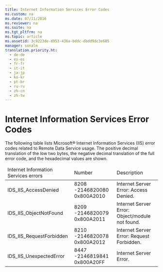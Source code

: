 ```yaml
---
title: Internet Information Services Error Codes
ms.custom: na
ms.date: 07/11/2016
ms.reviewer: na
ms.suite: na
ms.tgt_pltfrm: na
ms.topic: article
ms.assetid: 3c9223de-d953-436a-bddc-dbdd9dc3e685
manager: sonalm
translation.priority.ht: 
  - de-de
  - es-es
  - fr-fr
  - it-it
  - ja-jp
  - ko-kr
  - pt-br
  - ru-ru
  - zh-cn
  - zh-tw
---
```

# Internet Information Services Error Codes
<?xml version="1.0" encoding="utf-8"?>
<developerReferenceWithoutSyntaxDocument xmlns="http://ddue.schemas.microsoft.com/authoring/2003/5" xmlns:xlink="http://www.w3.org/1999/xlink" xmlns:xsi="http://www.w3.org/2001/XMLSchema-instance" xsi:schemaLocation="http://ddue.schemas.microsoft.com/authoring/2003/5 http://dduestorage.blob.core.windows.net/ddueschema/developer.xsd">
  <introduction>
    <para>The following table lists Microsoft® Internet Information Services (IIS) error codes related to Remote Data Service usage. The positive decimal translation of the low two bytes, the negative decimal translation of the full error code, and the hexadecimal values are shown.</para>
    <table xmlns:caps="http://schemas.microsoft.com/build/caps/2013/11">
      <thead>
        <tr>
          <TD>
            <para>Internet Information Services errors</para>
          </TD>
          <TD>
            <para>Number</para>
          </TD>
          <TD>
            <para>Description</para>
          </TD>
        </tr>
      </thead>
      <tbody>
        <tr>
          <TD>
            <para>               <legacyBold>IDS_IIS_AccessDenied</legacyBold>             </para>
          </TD>
          <TD>
            <para>8208 -2146820080 0x800A2010</para>
          </TD>
          <TD>
            <para>Internet Server Error: Access Denied.</para>
          </TD>
        </tr>
        <tr>
          <TD>
            <para>               <legacyBold>IDS_IIS_ObjectNotFound</legacyBold>             </para>
          </TD>
          <TD>
            <para>8209 -2146820079 0x800A2011</para>
          </TD>
          <TD>
            <para>Internet Server Error: Object/module not found.</para>
          </TD>
        </tr>
        <tr>
          <TD>
            <para>               <legacyBold>IDS_IIS_RequestForbidden</legacyBold>             </para>
          </TD>
          <TD>
            <para>8210 -2146820078 0x800A2012</para>
          </TD>
          <TD>
            <para>Internet Server Error: Request Forbidden.</para>
          </TD>
        </tr>
        <tr>
          <TD>
            <para>               <legacyBold>IDS_IIS_UnexpectedError</legacyBold>             </para>
          </TD>
          <TD>
            <para>8447 -2146819841 0x800A20FF</para>
          </TD>
          <TD>
            <para>Internet Server Error.</para>
          </TD>
        </tr>
      </tbody>
    </table>
  </introduction>
  <relatedTopics />
</developerReferenceWithoutSyntaxDocument>